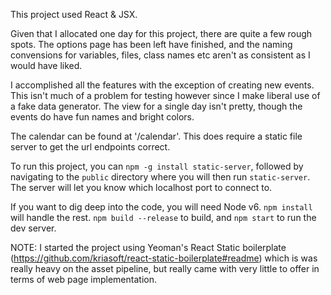 

This project used React & JSX.

Given that I allocated one day for this project, there are quite a few rough spots. The options page has been left have finished, and the naming convensions for variables, files, class names etc aren't as consistent as I would have liked.

I accomplished all the features with the exception of creating new events. This isn't much of a problem for testing however since I make liberal use of a fake data generator. The view for a single day isn't pretty, though the events do have fun names and bright colors.

The calendar can be found at '/calendar'. This does require a static file server to get the url endpoints correct.

To run this project, you can `npm -g install static-server`, followed by navigating to the `public` directory where you will then run `static-server`.  The server will let you know which localhost port to connect to.


If you want to dig deep into the code, you will need Node v6. `npm install` will handle the rest. `npm build --release` to build, and `npm start` to run the dev server.

NOTE: I started the project using Yeoman's React Static boilerplate (https://github.com/kriasoft/react-static-boilerplate#readme) which is was really heavy on the asset pipeline, but really came with very little to offer in terms of web page implementation.
